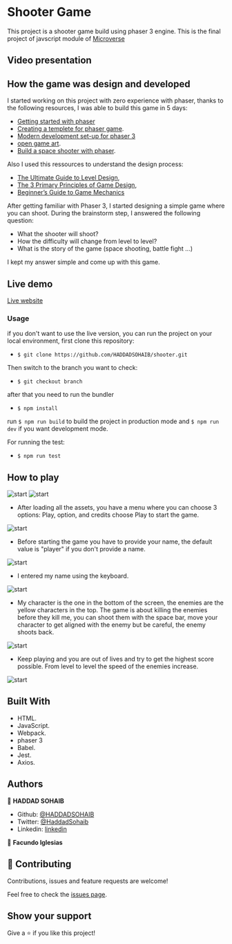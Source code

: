 # Shooter Game

This project is a shooter game build using phaser 3 engine. This is the final project of javscript module of [Microverse](https://www.microverse.org/)

## Video presentation


## How the game was design and developed

I started working on this project with zero experience with phaser, thanks to the following resources, I was able to build this game in 5 days:

- [Getting started with phaser](http://phaser.io/tutorials/making-your-first-phaser-3-game/part1)
- [Creating a templete for phaser game](https://phasertutorials.com/creating-a-phaser-3-template-part-1/).
- [Modern development set-up for phaser 3](https://snowbillr.github.io/blog/2018-04-09-a-modern-web-development-setup-for-phaser-3/)
- [open game art](https://opengameart.org/).
- [Build a space shooter with phaser](https://learn.yorkcs.com/category/tutorials/gamedev/phaser-3/build-a-space-shooter-with-phaser-3/).

Also I used this ressources to understand the design process: 

- [The Ultimate Guide to Level Design](https://www.gamedesigning.org/learn/level-design/),
- [The 3 Primary Principles of Game Design](https://www.gamedesigning.org/learn/game-design-principles/),
- [Beginner’s Guide to Game Mechanics](https://www.gamedesigning.org/learn/basic-game-mechanics/)

After getting familiar with Phaser 3, I started designing a simple game where you can shoot. During the brainstorm step, I answered the following question:

- What the shooter will shoot?
- How the difficulty will change from level to level?
- What is the story of the game (space shooting, battle fight ...)

I kept my answer simple and come up with this game.

## Live demo

[Live website](https://salty-dawn-07233.herokuapp.com/dist/)

### Usage

if you don't want to use the live version, you can run the project on your local environment, first clone this repository:

* `$ git clone https://github.com/HADDADSOHAIB/shooter.git`

Then switch to the branch you want to check:

* `$ git checkout branch`

after that you need to run the bundler

* `$ npm install`

run `$ npm run build` to build the project in production mode and `$ npm run dev` if you want development mode.

For running the test:

* `$ npm run test`

## How to play

![start](/readme-assets/1.png)
![start](/readme-assets/2.png)
- After loading all the assets, you have a menu where you can choose 3 options: Play, option, and credits choose Play to start the game.

![start](/readme-assets/3.png)
- Before starting the game you have to provide your name, the default value is "player" if you don't provide a name.

![start](/readme-assets/4.png)
- I entered my name using the keyboard.

![start](/readme-assets/5.png)
- My character is the one in the bottom of the screen, the enemies are the yellow characters in the top. The game is about killing the enemies before they kill me, you can shoot them with the space bar, move your character to get aligned with the enemy but be careful, the enemy shoots back.

![start](/readme-assets/6.png)
- Keep playing and you are out of lives and try to get the highest score possible. From level to level the speed of the enemies increase.

![start](/readme-assets/7.png)

## Built With

- HTML.
- JavaScript.
- Webpack.
- phaser 3
- Babel.
- Jest.
- Axios.

## Authors

👤 **HADDAD SOHAIB**

- Github: [@HADDADSOHAIB](https://github.com/HADDADSOHAIB)
- Twitter: [@HaddadSohaib](https://twitter.com/HaddadSohaib)
- Linkedin: [linkedin](https://www.linkedin.com/in/sohaibhaddad/)

👤 **Facundo Iglesias**

## 🤝 Contributing

Contributions, issues and feature requests are welcome!

Feel free to check the [issues page](issues/).

## Show your support

Give a ⭐️ if you like this project!